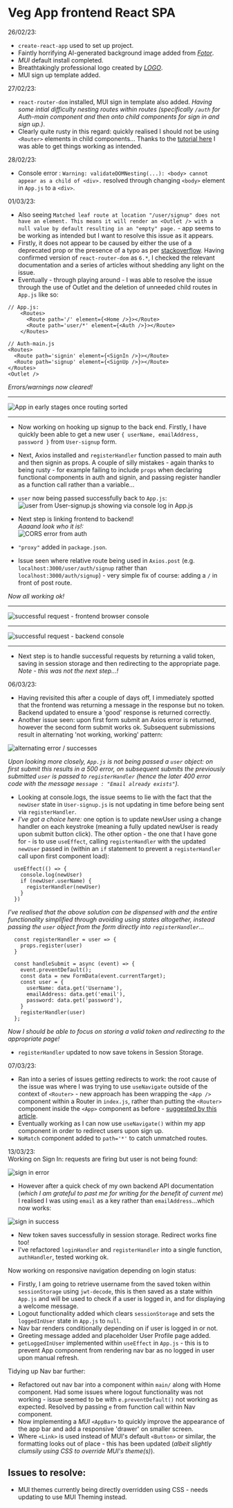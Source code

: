 # Veg App frontend React SPA        

26/02/23:       
- `create-react-app` used to set up project.        
- Faintly horrifying AI-generated background image added from [_Fotor_](http://fotor.com/).            
- _MUI_ default install completed.      
- Breathtakingly professional logo created by [_LOGO_](https://app.logo.com/).     
- MUI sign up template added.       

27/02/23:       
- `react-router-dom` installed, MUI sign in template also added. _Having some intial difficulty nesting routes within routes (specifically `/auth` for Auth-main component and then onto child components for sign in and sign up.)_.       
- Clearly quite rusty in this regard: quickly realised I should not be using `<Router>` elements in child components... Thanks to the [tutorial here](https://dev.to/tywenk/how-to-use-nested-routes-in-react-router-6-4jhd) I was able to get things working as intended.      

28/02/23:       
- Console error : `Warning: validateDOMNesting(...): <body> cannot appear as a child of <div>.` resolved through changing `<body>` element in `App.js` to a `<div>`.        

01/03/23:       
- Also seeing `Matched leaf route at location "/user/signup" does not have an element. This means it will render an <Outlet /> with a null value by default resulting in an "empty" page.` - app seems to be working as intended but I want to resolve this issue as it appears.      
- Firstly, it does not appear to be caused by either the use of a deprecated prop or the presence of a typo as per [stackoverflow](https://stackoverflow.com/questions/69854011/matched-leaf-route-at-location-does-not-have-an-element). Having confirmed version of `react-router-dom` as `6.*`, I checked the relevant documentation and a series of articles without shedding any light on the issue.       
- Eventually - through playing around - I was able to resolve the issue through the use of Outlet and the deletion of unneeded child routes in `App.js` like so:     

```
// App.js:
    <Routes>
      <Route path='/' element={<Home />}></Route>
      <Route path='user/*' element={<Auth />}></Route>
    </Routes>
```     

```
// Auth-main.js
<Routes>
  <Route path='signin' element={<SignIn />}></Route>
  <Route path='signup' element={<SignUp />}></Route>
</Routes>
<Outlet />
```     

_Errors/warnings now cleared!_      

--- 

![App in early stages once routing sorted](public/readme/screenshot010323.png)       

---     

- Now working on hooking up signup to the back end. Firstly, I have quickly been able to get a new user `{ userName, emailAddress, password }` from `User-signup` form.     
- Next, Axios installed and `registerHandler` function passed to main auth and then signin as props. A couple of silly mistakes - again thanks to being rusty - for example failing to include `props` when declaring functional components in auth and signin, and passing register handler as a function call rather than a variable...       
- `user` now being passed successfully back to `App.js`:        
![user from User-signup.js showing via console log in App.js](./public/readme/userpassed.png)       

- Next step is linking frontend to backend!     
_Aaaand look who it is!:_     
![CORS error from auth](./public/readme/corserrorauth.png)      

- `"proxy"` added in `package.json`.        
- Issue seen where relative route being used in `Axios.post` (e.g. `localhost:3000/user/auth/signup` rather than `localhost:3000/auth/signup`) - very simple fix of course: adding a `/` in front of post route.       


_Now all working ok!_       

---     
![successful request - frontend browser console](./public/readme/signupsent.png)        

---     

![successful request - backend console](./public/readme/signup200.png)      

---     

- Next step is to handle successful requests by returning a valid token, saving in session storage and then redirecting to the appropriate page. 
    _Note - this was not the next step...!_               

06/03/23:       
- Having revisited this after a couple of days off, I immediately spotted that the frontend was returning a message in the response but no token. Backend updated to ensure a 'good' response is returned correctly.        
- Another issue seen: upon first form submit an Axios error is returned, however the second form submit works ok. Subsequent submissions result in alternating 'not working, working' pattern:      

![alternating error / successes](./public/readme/usernotbeingpassed.png)        

_Upon looking more closely, `App.js` is not being passed a `user` object: on first submit this results in a 500 error, on subsequent submits the previously submitted `user` is passed to `registerHandler` (hence the later 400 error code with the message `message : "Email already exists"`)._      

- Looking at console.logs, the issue seems to lie with the fact that the `newUser` state in `User-signup.js` is not updating in time before being sent via `registerHandler`.       
- _I've got a choice here:_ one option is to update newUser using a change handler on each keystroke (meaning a fully updated newUser is ready upon submit button click). The other option - the one that I have gone for - is to use `useEffect`, calling `registerHandler` with the updated `newUser` passed in (within an `if` statement to prevent a `registerHandler` call upon first component load):     

```
  useEffect(() => {
    console.log(newUser)
    if (newUser.userName) {
      registerHandler(newUser)
    }
  })
```

_I've realised that the above solution can be dispensed with and the entire functionality simplified through avoiding using states altogether, instead passing the `user` object from the form directly into `registerHandler`..._

```
  const registerHandler = user => {
    props.register(user)
  }

  const handleSubmit = async (event) => {
    event.preventDefault();
    const data = new FormData(event.currentTarget);
    const user = {
      userName: data.get('Username'),
      emailAddress: data.get('email'),
      password: data.get('password'),
    }
    registerHandler(user)
  };
```     

_Now I should be able to focus on storing a valid token and redirecting to the appropriate page!_       

- `registerHandler` updated to now save tokens in Session Storage.      

07/03/23:       
- Ran into a series of issues getting redirects to work: the root cause of the issue was where I was trying to use `useNavigate` outside of the context of `<Router>` - new approach has been wrapping the `<App />` component within a Router in `index.js`, rather than putting the `<Router>` component inside the `<App>` component as before - [suggested by this article](https://bobbyhadz.com/blog/react-usenavigate-may-be-used-only-in-context-of-router).        
- Eventually working as I can now use `useNavigate()` within my app component in order to redirect users upon sign up.      
- `NoMatch` component added to `path='*'` to catch unmatched routes.        

13/03/23:     
Working on Sign In: requests are firing but user is not being found:    

![sign in error](./public/readme/signin-issue.png)

- However after a quick check of my own backend API documentation (_which I am grateful to past me for writing for the benefit of current me_) I realised I was using `email` as a key rather than `emailAddress`...which now works:    

![sign in success](./public/readme/signin-success.png)    

- New token saves successfully in session storage. Redirect works fine too!
- I've refactored `loginHandler` and `registerHandler` into a single function, `authHandler`, tested working ok.    

Now working on responsive navigation depending on login status:   

- Firstly, I am going to retrieve username from the saved token within `sessionStorage` using `jwt-decode`, this is then saved as a state within `App.js` and will be used to check if a user is logged in, and for displaying a welcome message.   
- Logout functionality added which clears `sessionStorage` and sets the `loggedInUser` state in `App.js` to `null`.   
- Nav bar renders conditionally depending on if user is logged in or not.   
- Greeting message added and placeholder User Profile page added.   
- `getLoggedInUser` implemented within `useEffect` in `App.js` - this is to prevent App component from rendering nav bar as no logged in user upon manual refresh.    

Tidying up Nav bar further:   
- Refactored out nav bar into a component within `main/` along with Home component. Had some issues where logout functionality was not working - issue seemed to be with `e.preventDefault()` not working as expected. Resolved by passing `e` from function call within Nav component.   
- Now implementing a *MUI* `<AppBar>` to quickly improve the appearance of the app bar and add a responsive 'drawer' on smaller screen.   
- Where `<Link>` is used instead of MUI's default `<Button>` or similar, the formatting looks out of place - this has been updated (_albeit slightly clumsily using CSS to override MUI's theme(s)_).      

## Issues to resolve:   
- MUI themes currently being directly overridden using CSS - needs updating to use MUI Theming instead.   